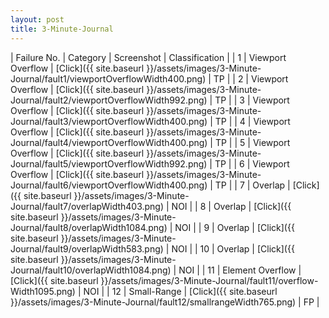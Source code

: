 ```yaml
---
layout: post
title: 3-Minute-Journal
---
```

| Failure No. | Category | Screenshot | Classification |
| 1 | Viewport Overflow | [Click]({{ site.baseurl }}/assets/images/3-Minute-Journal/fault1/viewportOverflowWidth400.png) | TP |
| 2 | Viewport Overflow | [Click]({{ site.baseurl }}/assets/images/3-Minute-Journal/fault2/viewportOverflowWidth992.png) | TP |
| 3 | Viewport Overflow | [Click]({{ site.baseurl }}/assets/images/3-Minute-Journal/fault3/viewportOverflowWidth400.png) | TP |
| 4 | Viewport Overflow | [Click]({{ site.baseurl }}/assets/images/3-Minute-Journal/fault4/viewportOverflowWidth400.png) | TP |
| 5 | Viewport Overflow | [Click]({{ site.baseurl }}/assets/images/3-Minute-Journal/fault5/viewportOverflowWidth992.png) | TP |
| 6 | Viewport Overflow | [Click]({{ site.baseurl }}/assets/images/3-Minute-Journal/fault6/viewportOverflowWidth400.png) | TP |
| 7 | Overlap | [Click]({{ site.baseurl }}/assets/images/3-Minute-Journal/fault7/overlapWidth403.png) | NOI |
| 8 | Overlap | [Click]({{ site.baseurl }}/assets/images/3-Minute-Journal/fault8/overlapWidth1084.png) | NOI |
| 9 | Overlap | [Click]({{ site.baseurl }}/assets/images/3-Minute-Journal/fault9/overlapWidth583.png) | NOI |
| 10 | Overlap | [Click]({{ site.baseurl }}/assets/images/3-Minute-Journal/fault10/overlapWidth1084.png) | NOI |
| 11 | Element Overflow | [Click]({{ site.baseurl }}/assets/images/3-Minute-Journal/fault11/overflow-Width1095.png) | NOI |
| 12 | Small-Range | [Click]({{ site.baseurl }}/assets/images/3-Minute-Journal/fault12/smallrangeWidth765.png) | FP |
